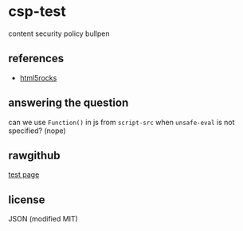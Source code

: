 # csp-test

content security policy bullpen

## references

+ [html5rocks](http://www.html5rocks.com/en/tutorials/security/content-security-policy/)

## answering the question

can we use `Function()` in js from `script-src` when `unsafe-eval` is not 
specified? (nope)

## rawgithub

<a href='//rawgithub.com/dfkaye/csp-test/master/csp-test.html' 
    target='_new' title='opens in new tab or window'>test page</a>

## license

JSON (modified MIT)

